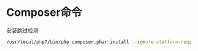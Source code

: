 # Composer命令

安装跳过检测

```bash
/usr/local/php7/bin/php composer.phar install --ignore-platform-reqs
```

